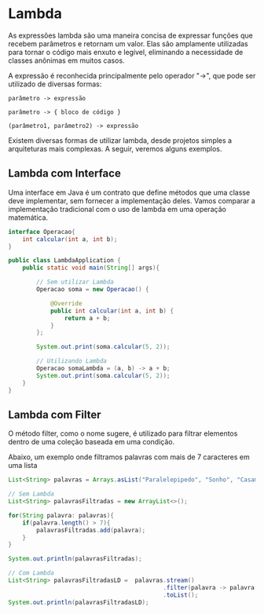 # Lambda

As expressões lambda são uma maneira concisa de expressar funções que recebem parâmetros e retornam um valor. Elas são amplamente utilizadas para tornar o código mais enxuto e legível, eliminando a necessidade de classes anônimas em muitos casos.

A expressão é reconhecida principalmente pelo operador "->",  que pode ser utilizado de diversas formas:

```
parâmetro -> expressão

parâmetro -> { bloco de código }

(parâmetro1, parâmetro2) -> expressão
```

Existem diversas formas de utilizar lambda, desde projetos simples a arquiteturas mais complexas. A seguir, veremos alguns exemplos.

## Lambda com Interface

Uma interface em Java é um contrato que define métodos que uma classe deve implementar, sem fornecer a implementação deles. Vamos comparar a implementação tradicional com o uso de lambda em uma operação matemática.

```java
interface Operacao{
    int calcular(int a, int b);
}

public class LambdaApplication {
    public static void main(String[] args){

        // Sem utilizar Lambda
        Operacao soma = new Operacao() {

            @Override
            public int calcular(int a, int b) {
                return a + b;
            }
        };

        System.out.print(soma.calcular(5, 2));

        // Utilizando Lambda
        Operacao somaLambda = (a, b) -> a + b;
        System.out.print(soma.calcular(5, 2));
    }
}
```

## Lambda com Filter

O método filter, como o nome sugere, é utilizado para filtrar elementos dentro de uma coleção baseada em uma condição.

Abaixo, um exemplo onde filtramos palavras com mais de 7 caracteres em uma lista

```java
List<String> palavras = Arrays.asList("Paralelepipedo", "Sonho", "Casamento", "Gato", "Teclado");

// Sem Lambda
List<String> palavrasFiltradas = new ArrayList<>();

for(String palavra: palavras){
    if(palavra.length() > 7){
        palavrasFiltradas.add(palavra);
    }
}

System.out.println(palavrasFiltradas);

// Com Lambda
List<String> palavrasFiltradasLD =  palavras.stream()
                                            .filter(palavra -> palavra.length() > 5)
                                            .toList();
System.out.println(palavrasFiltradasLD);
```
